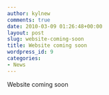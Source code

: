 ```yaml
---
author: kylnew
comments: true
date: 2010-03-09 01:26:48+00:00
layout: post
slug: website-coming-soon
title: Website coming soon
wordpress_id: 9
categories:
- News
---
```


Website coming soon
